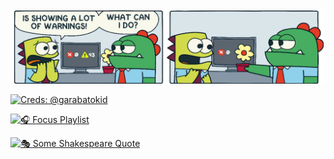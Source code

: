 <img src="error_meme.png" width="501px" />

[![Creds: @garabatokid](https://img.shields.io/badge/creds-%40garabatokid-ffffff?style=flat&color=ff5f5f)](https://x.com/garabatokid)

[![🎧 Focus Playlist](https://img.shields.io/badge/🎧%20Focus%20Playlist-3a3b3f?style=flat&color=5fd75f)](https://youtube.com/playlist?list=PLnhm-_a3haJYBaeCwKZevJNmA3uwKMFhp&si=nqgNeV_LVEUHi1jQ)  

[![🎭 Some Shakespeare Quote](https://img.shields.io/badge/🎭%20Some%20Shakespeare%20Quote-ffffff?style=flat&color=f5c242)](https://github.com/ILXNAH/ILXNAH/blob/main/preview(1).jpg)

<!--

> 🎭 "All the world’s a stage,  
> And all the men and women merely players;  
> They have their exits and their entrances,  
> And one man in his time plays many parts,  
> His acts being seven ages. At first, the infant,  
> Mewling and puking in the nurse’s arms.  
> Then the whining schoolboy, with his satchel  
> And shining morning face, creeping like snail  
> Unwillingly to school. And then the lover,  
> Sighing like furnace, with a woeful ballad  
> Made to his mistress’ eyebrow. Then a soldier,  
> Full of strange oaths and bearded like the pard,  
> Jealous in honor, sudden and quick in quarrel,  
> Seeking the bubble reputation  
> Even in the cannon’s mouth. And then the justice,  
> In fair round belly with good capon lined,  
> With eyes severe and beard of formal cut,  
> Full of wise saws and modern instances;  
> And so he plays his part. The sixth age shifts  
> Into the lean and slippered pantaloon,  
> With spectacles on nose and pouch on side;  
> His youthful hose, well saved, a world too wide  
> For his shrunk shank, and his big manly voice,  
> Turning again toward childish treble, pipes  
> And whistles in his sound. Last scene of all,  
> That ends this strange eventful history,  
> Is second childishness and mere oblivion,  
> Sans teeth, sans eyes, sans taste, sans everything."  
> — *William Shakespeare, As You Like It*

<sub style="color:gray">Creds: <a href="https://x.com/garabatokid" target="_blank">@garabatokid</a></sub>

## Hi there 👋

**ILXNAH/ILXNAH** is a ✨ _special_ ✨ repository because its `README.md` (this file) appears on your GitHub profile.

Here are some ideas to get you started:

- 🔭 I’m currently working on ...
- 🌱 I’m currently learning ...
- 👯 I’m looking to collaborate on ...
- 🤔 I’m looking for help with ...
- 💬 Ask me about ...
- 📫 How to reach me: ...
- 😄 Pronouns: ...
- ⚡ Fun fact: ...
-->
